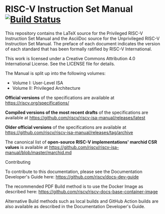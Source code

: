 RISC-V Instruction Set Manual [![Build Status](https://app.travis-ci.com/riscv/riscv-isa-manual.svg?branch=master)](https://app.travis-ci.com/riscv/riscv-isa-manual)
=============================

This repository contains the LaTeX source for the Privileged RISC-V Instruction Set Manual and the AsciiDoc source for the Unprivileged RISC-V Instruction Set Manual.  The preface of each document indicates the version of each standard that has been formally ratified by RISC-V International.

This work is licensed under a Creative Commons Attribution 4.0 International License.  See the LICENSE file for details.

The Manual is split up into the following volumes:
- Volume I: User-Level ISA
- Volume II: Privileged Architecture

**Official versions** of the specifications are available at
https://riscv.org/specifications/

**Compiled versions of the most recent drafts** of the specifications are available at
https://github.com/riscv/riscv-isa-manual/releases/latest

**Older official versions** of the specifications are available at
https://github.com/riscv/riscv-isa-manual/releases/tag/archive

The canonical list of **open-source RISC-V implementations' marchid CSR values**
is available at https://github.com/riscv/riscv-isa-manual/blob/master/marchid.md

Contributing

To contribute to this documentation, please see the Documentation Developer's Guide here: https://github.com/riscv/docs-dev-guide

The recommended PDF Build method is to use the Docker Image as described here:  https://github.com/riscv/riscv-docs-base-container-image

Alternative Build methods such as local builds and GitHub Action builds are also available as described in the Documentation Developer's Guide.
